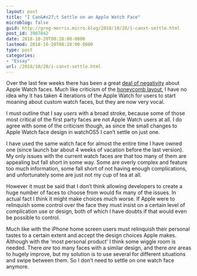 ```yaml
---
layout: post
title: "I Can&#x27;t Settle on an Apple Watch Face"
microblog: false
guid: http://greg-morris.micro.blog/2018/10/20/i-canxt-settle.html
post_id: 3987842
date: 2018-10-20T08:28:00-0000
lastmod: 2018-10-20T08:28:00-0000
type: post
categories:
- "Essay"
url: /2018/10/20/i-canxt-settle.html
---
```

<!--kg-card-begin: html--><p><!--kg-card-begin: html--></p>
<p>Over the last few weeks there has been a great <a href="https://marco.org/2018/10/09/infograph-legibility">deal of negativity</a> about Apple Watch faces. Much like criticism of the <a href="https://gr36.com/2018-04-05-apple-watch-honeycomb/">honeycomb layout</a>, I have no idea why it has taken 4 iterations of the Apple Watch for users to start moaning about custom watch faces, but they are now very vocal.</p>
<p>I must outline that I say <em>users</em> with a broad stroke, because some of those most critical of the first party faces are not Apple Watch users at all. I do agree with some of the criticism though, as since the small changes to Apple Watch face design in watchOS5 I can’t settle on just one.</p>
<p>I have used the same watch face for almost the entire time I have owned one (since launch bar about 4 weeks of vacation before the last version). My only issues with the current watch faces are that too many of them are appealing but fall short in some way. Some are overly complex and feature too much information, some fall short of not having enough complications, and unfortunately some are just not my cup of tea at all.</p>
<p>However it must be said that I don’t think allowing developers to create a huge number of faces to choose from would fix many of the issues. In actual fact I think it might make choices much worse. If Apple were to relinquish some control over the face they must insist on a certain level of complication use or design, both of which I have doubts if that would even be possible to control.</p>
<p>Much like with the iPhone home screen users must relinquish their personal tastes to a certain extent and accept the design choices Apple makes. Although with the ‘most personal product’ I think some wiggle room is needed. There <em>are</em> too many faces with a similar design, and there <em>are</em> areas to hugely improve, but my solution is to use several for different situations and swipe between them. So I don’t need to settle on one watch face anymore.</p>
<p><!--kg-card-end: html--></p>
<!--kg-card-end: html-->
